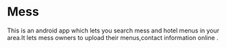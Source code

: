 # Mess
This is an android app which lets you search mess and hotel menus in your area.It lets mess owners to upload their menus,contact information online .
